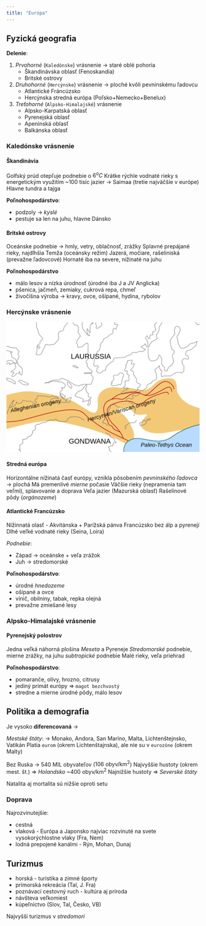 ```yaml
---
title: "Európa"
---
```


## Fyzická geografia

**Delenie**:
1. *Prvohorné* (`Kaledónske`) vrásnenie -> staré oblé pohoria
	- Škandinávska oblasť (Fenoskandia)
	- Britské ostrovy
2. *Druhohorné* (`Hercýnske`) vrásnenie -> ploché kvôli pevninskému ľadovcu
	- Atlantické Fráncúzsko
	- Hercýnska stredná európa (Poľsko+Nemecko+Benelux)
3. *Treťohorné* (`Alpsko-Himalajské`) vrásnenie
	- Alpsko-Karpatská oblasť
	- Pyrenejská oblasť
	- Apeninská oblasť
	- Balkánska oblasť


### Kaledónske vrásnenie
#### Škandinávia

Golfský prúd otepľuje podnebie o $6^oC$
Krátke rýchle vodnaté rieky s energetickým využitím
~100 tisíc jazier -> Saimaa (tretie najväčšie v európe)
Hlavne tundra a tajga

**Poľnohospodárstvo**:
- podzoly -> *kyslé*
- pestuje sa len na juhu, hlavne Dánsko

#### Britské ostrovy

Oceánske podnebie -> hmly, vetry, oblačnosť, zrážky
Splavné prepájané rieky, najdlhšia Temža (oceánsky režim)
Jazerá, močiare, rašeliniská (prevažne ľadovcové)
Hornaté iba na severe, nížinaté na juhu

**Poľnohospodárstvo**
- málo lesov a nízka úrodnosť (úrodné iba J a JV Anglicka)
- pšenica, jačmeň, zemiaky, cukrová repa, chmeľ
- živočíšna výroba -> kravy, ovce, ošípané, hydina, rybolov


### Hercýnske vrásnenie

![500](attachments/hercýnske-vrásnenie.png)


#### Stredná európa

Horizontálne nížinatá časť európy, vznikla pôsobením *pevninského ľadovca* -> plochá
Má premenlivé *mierne* počasie
Väčšie rieky (nepramenia tam veľmi), splavovanie a doprava
Veľa jazier (Mazurská oblasť)
Rašelinové pôdy (*orgánozeme*)


#### Atlantické Francúzsko

Nížinnatá olasť - Akvitánska + Parížská pánva
Francúzsko bez álp a pyrenejí
Dlhé veľké vodnaté rieky (Seina, Loira)

*Podnebie*: 
- Západ -> oceánske + veľa zrážok
- Juh -> stredomorské

**Poľnohospodárstvo**:
- úrodné *hnedozeme*
- ošípané a ovce
- vinič, obilniny, tabak, repka olejná
- prevažne zmiešané lesy

### Alpsko-Himalajské vrásnenie

#### Pyrenejský polostrov

Jedna veľká náhorná plošina *Meseta* a Pyreneje
*Stredomorské* podnebie, mierne zrážky, na juhu *subtropické* podnebie
Malé rieky, veľa priehrad

**Poľnohospodárstvo**:
- pomaranče, olivy, hrozno, citrusy
- jediný primát európy => `magot bezchvostý`
- stredne a mierne úrodné pôdy, málo lesov


## Politika a demografia

Je vysoko **diferencovaná** -> 

*Mestské štáty*:
-> Monako, Andora, San Maríno, Malta, Lichtenštejnsko, Vatikán
Platia `eurom` (okrem Lichtenštajnska), ale nie su v `eurozóne` (okrem Malty)

Bez Ruska -> 540 MIL obyvateľov ($106\text{ obyv/km}^2$)
Najvyššie hustoty (okrem mest. št.) => *Holandsko* ~$400\text{ obyv/km}^2$
Najnižšie hustoty => *Severské štáty*

Natalita aj mortalita sú nižšie oproti setu

### Doprava

Najrozvinutejšie:
- cestná
- vlaková - Európa a Japonsko najviac rozvinuté na svete
	vysokorýchlostne vlaky (Fra, Nem)
- lodná
	prepojené kanálmi - Rýn, Mohan, Dunaj

## Turizmus

- horská - turistika a zimné športy
- prímorská rekreácia (Tal, J. Fra)
- poznávací cestovný ruch - kultúra aj príroda
- návšteva veľkomiest
- kúpeľníctvo (Slov, Tal, Česko, VB)

Najvyšší turizmus v *stredomorí*